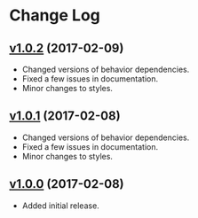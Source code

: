 # Change Log

## [v1.0.2](https://github.com/arsnebula/nebula-radio/releases/tag/v1.0.2) (2017-02-09)

- Changed versions of behavior dependencies.
- Fixed a few issues in documentation.
- Minor changes to styles.

## [v1.0.1](https://github.com/arsnebula/nebula-radio/releases/tag/v1.0.1) (2017-02-08)

- Changed versions of behavior dependencies.
- Fixed a few issues in documentation.
- Minor changes to styles.

## [v1.0.0](https://github.com/arsnebula/nebula-radio/releases/tag/v1.0.0) (2017-02-08)

- Added initial release.